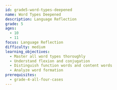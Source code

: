 ```yaml
---
id: grade5-word-types-deepened
name: Word Types Deepened
description: Language Reflection
grade: 5
ages:
  - 10
  - 11
focus: Language Reflection
difficulty: medium
learning_objectives:
  - Master all word types thoroughly
  - Understand flexion and conjugation
  - Distinguish function words and content words
  - Analyze word formation
prerequisites:
  - grade-4-all-four-cases
---
```


